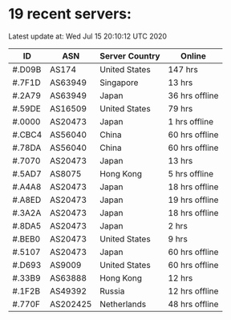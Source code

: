 # 19 recent servers:

Latest update at: Wed Jul 15 20:10:12 UTC 2020

| ID | ASN | Server Country | Online |
| -- | --- | -------------- | ------ |
| #.D09B | AS174 | United States | 147 hrs |
| #.7F1D | AS63949 | Singapore | 13 hrs |
| #.2A79 | AS63949 | Japan | 36 hrs offline |
| #.59DE | AS16509 | United States | 79 hrs |
| #.0000 | AS20473 | Japan | 1 hrs offline |
| #.CBC4 | AS56040 | China | 60 hrs offline |
| #.78DA | AS56040 | China | 60 hrs offline |
| #.7070 | AS20473 | Japan | 13 hrs |
| #.5AD7 | AS8075 | Hong Kong | 5 hrs offline |
| #.A4A8 | AS20473 | Japan | 18 hrs offline |
| #.A8ED | AS20473 | Japan | 19 hrs offline |
| #.3A2A | AS20473 | Japan | 18 hrs offline |
| #.8DA5 | AS20473 | Japan | 2 hrs |
| #.BEB0 | AS20473 | United States | 9 hrs |
| #.5107 | AS20473 | Japan | 60 hrs offline |
| #.D693 | AS9009 | United States | 60 hrs offline |
| #.33B9 | AS63888 | Hong Kong | 12 hrs |
| #.1F2B | AS49392 | Russia | 12 hrs offline |
| #.770F | AS202425 | Netherlands | 48 hrs offline |

